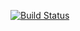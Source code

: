 [![Build Status](https://travis-ci.org/jaroslavtyc/drd-plus-rolls-on.svg?branch=master)](https://travis-ci.org/jaroslavtyc/drd-plus-rolls-on)
